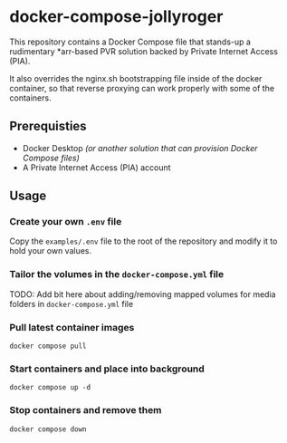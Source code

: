 # docker-compose-jollyroger

This repository contains a Docker Compose file that stands-up a rudimentary *arr-based PVR solution backed by Private Internet Access (PIA).

It also overrides the nginx.sh bootstrapping file inside of the docker container, so that reverse proxying can work properly with some of the containers.

## Prerequisties

* Docker Desktop _(or another solution that can provision Docker Compose files)_
* A Private Internet Access (PIA) account

## Usage

### Create your own `.env` file

Copy the `examples/.env` file to the root of the repository and modify it to hold your own values.

### Tailor the volumes in the `docker-compose.yml` file

TODO: Add bit here about adding/removing mapped volumes for media folders in `docker-compose.yml` file

### Pull latest container images

`docker compose pull`

### Start containers and place into background

`docker compose up -d`

### Stop containers and remove them

`docker compose down`
